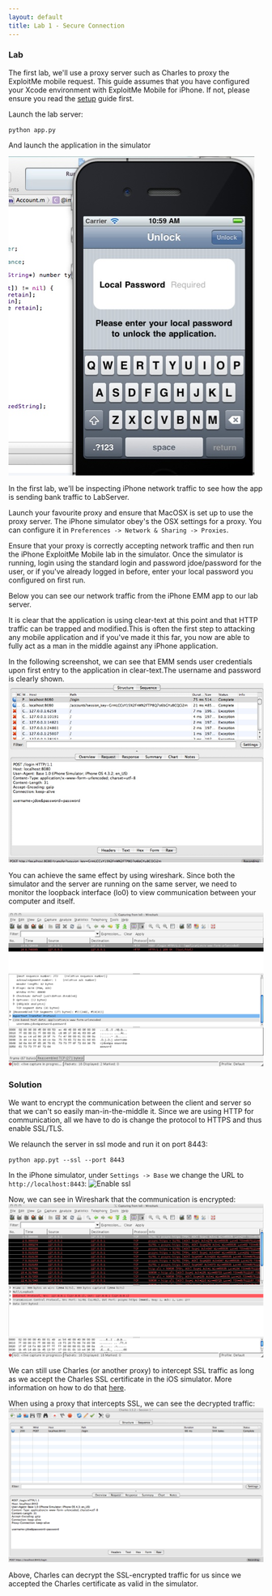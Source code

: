 ```yaml
---
layout: default
title: Lab 1 - Secure Connection
---
```


### Lab
		
The first lab, we'll use a proxy server such as Charles to proxy the
ExploitMe mobile request.  This guide assumes that you have configured
your Xcode environment with ExploitMe Mobile for iPhone.  If not,
please ensure you read the [setup](setup.html) guide first.

Launch the lab server:

    python app.py

And launch the application in the simulator

![Start the application in the simulator](img/localpassword.jpeg)

In the first lab, we'll be inspecting iPhone network traffic to see how the app is sending bank traffic to LabServer.

Launch your favourite proxy and ensure that MacOSX is set up to use
the proxy server.  The iPhone simulator obey's the OSX settings for a
proxy.  You can configure it in `Preferences -> Network & Sharing -> Proxies`.

Ensure that your proxy is correctly accepting network traffic and then
run the iPhone ExploitMe Mobile lab in the simulator.  Once the
simulator is running, login using the standard login and password
jdoe/password for the user, or if you've already logged in before,
enter your local password you configured on first run.
				
Below you can see our network traffic from the iPhone EMM app to our lab server.
				
It is clear that the application is using clear-text at this point and that HTTP traffic can be trapped and modified.This is often the first step to attacking any mobile application and if you've made it this far, you now are able to fully act as a man in the middle against any iPhone application.
				
In the following screenshot, we can see that EMM sends user credentials upon first entry to the application in clear-text.The username and password is clearly shown.	
![Proxying the application](img/1_proxy.jpeg)

You can achieve the same effect by using wireshark.  Since both the
simulator and the server are running on the same server, we need to
monitor the loopback interface (lo0) to view communication between
your computer and itself.

![Using wireshark](img/1_wireshark.png)

### Solution
		
We want to encrypt the communication between the client and server so
that we can't so easily man-in-the-middle it.  Since we are using HTTP
for communication, all we have to do is change the protocol to HTTPS
and thus enable SSL/TLS.  

We relaunch the server in ssl mode and run it on port 8443:

    python app.pyt --ssl --port 8443

In the iPhone simulator, under `Settings -> Base` we change the URL to
`http://localhost:8443`:
![Enable ssl](img/1_enable_ssl.png)

Now, we can see in Wireshark that the communication is encrypted:
![Wireshark with ssl enabled](img/1_wireshark_ssl.png)

We can still use Charles (or another proxy) to intercept SSL traffic as long as we accept
the Charles SSL certificate in the iOS simulator.  More information on
how to do that
[here](http://www.charlesproxy.com/documentation/faqs/ssl-connections-from-within-iphone-applications/).

When using a proxy that intercepts SSL, we can see the decrypted
traffic:
![Charles with ssl](img/1_charles_ssl.png)

Above, Charles can decrypt the SSL-encrypted traffic for us since we
accepted the Charles certificate as valid in the simulator.
